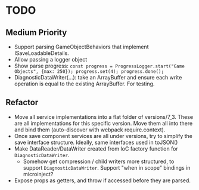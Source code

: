 
# TODO

## Medium Priority
- Support parsing GameObjectBehaviors that implement ISaveLoadableDetails.
- Allow passing a logger object
- Show parse progress: ```const progress = ProgressLogger.start("Game Objects", {max: 250}); progress.set(4); progress.done();```
- DiagnosticDataWriter(...): take an ArrayBuffer and ensure each write operation is equal to the existing ArrayBuffer.  For testing.

## Refactor
- Move all service implementations into a flat folder of versions/7_3.
    These are all implementations for this specific version.  Move them all into there and bind them (auto-discover with webpack require.context).
- Once save component services are all under versions, try to simplify the save interface structure.  Ideally, same interfaces used in toJSON()
- Make DataReader/DataWriter created from IoC factory function for ```DiagnosticDataWriter```.
    - Somehow get compression / child writers more structured, to support ```DiagnosticDataWriter```.  Support "when in scope" bindings in microinject?
- Expose props as getters, and throw if accessed before they are parsed.
 